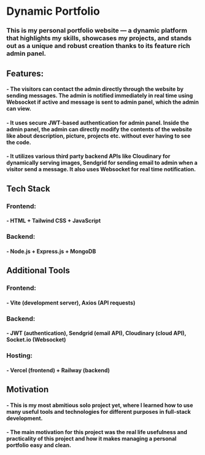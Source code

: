 # Dynamic Portfolio
### This is my personal portfolio website — a dynamic platform that highlights my skills, showcases my projects, and stands out as a unique and robust creation thanks to its feature rich admin panel.

## Features:
#### - The visitors can contact the admin directly through the website by sending messages. The admin is notified immediately in real time using Websocket if active and message is sent to admin panel, which the admin can view. 
#### - It uses secure JWT-based authentication for admin panel. Inside the admin panel, the admin can directly modify the contents of the website like about description, picture, projects etc. without ever having to see the code.
#### - It utilizes various third party backend APIs like Cloudinary for dynamically serving images, Sendgrid for sending email to admin when a visitor send a message. It also uses Websocket for real time notification.

## Tech Stack
### Frontend: 
#### - HTML + Tailwind CSS + JavaScript

### Backend:
#### - Node.js + Express.js + MongoDB

## Additional Tools
### Frontend: 
#### - Vite (development server), Axios (API requests)

### Backend:
#### - JWT (authentication), Sendgrid (email API), Cloudinary (cloud API), Socket.io (Websocket)

### Hosting:
#### - Vercel (frontend) + Railway (backend)

## Motivation
#### - This is my most abmitious solo project yet, where I learned how to use many useful tools and technologies for different purposes in full-stack development. 
#### - The main motivation for this project was the real life usefulness and practicality of this project and how it makes managing a personal portfolio easy and clean.
